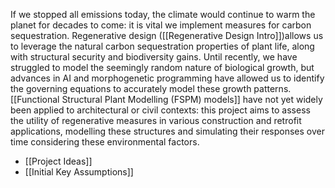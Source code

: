 If we stopped all emissions today, the climate would continue to warm the planet for decades to come: it is vital we implement measures for carbon sequestration. Regenerative design ([[Regenerative Design Intro]])allows us to leverage the natural carbon sequestration properties of plant life, along with structural security and biodiversity gains. Until recently, we have struggled to model the seemingly random nature of biological growth, but advances in AI and morphogenetic programming have allowed us to identify the governing equations to accurately model these growth patterns. [[Functional Structural Plant Modelling (FSPM) models]] have not yet widely been applied to architectural or civil contexts: this project aims to assess the utility of regenerative measures in various construction and retrofit applications, modelling these structures and simulating their responses over time considering these environmental factors.

- [[Project Ideas]]
- [[Initial Key Assumptions]]
